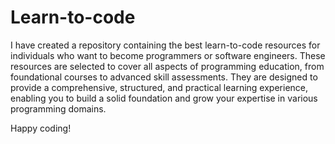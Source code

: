 # Learn-to-code

I have created a repository containing the best learn-to-code resources for individuals who want to become programmers or software engineers. These resources are selected to cover all aspects of programming education, from foundational courses to advanced skill assessments. They are designed to provide a comprehensive, structured, and practical learning experience, enabling you to build a solid foundation and grow your expertise in various programming domains.

Happy coding! 
